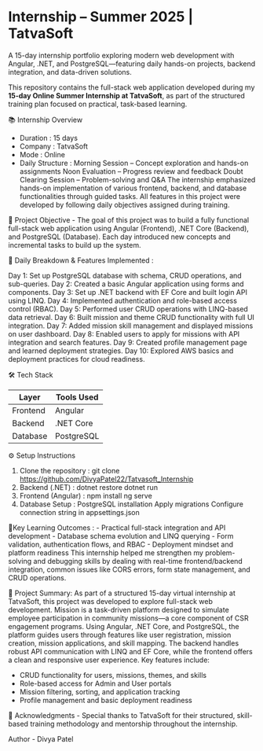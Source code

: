 # Internship – Summer 2025 | TatvaSoft
A 15-day internship portfolio exploring modern web development with Angular, .NET, and PostgreSQL—featuring daily hands-on projects, backend integration, and data-driven solutions.

This repository contains the full-stack web application developed during my **15-day Online Summer Internship at TatvaSoft**, as part of the structured training plan focused on practical, task-based learning.

📚 Internship Overview

- Duration : 15 days  
- Company : TatvaSoft  
- Mode : Online 
- Daily Structure :
     Morning Session – Concept exploration and hands-on assignments
     Noon Evaluation – Progress review and feedback
     Doubt Clearing Session – Problem-solving and Q&A
The internship emphasized hands-on implementation of various frontend, backend, and database functionalities through guided tasks. All features in this project were developed by following daily objectives assigned during training.

🔨 Project Objective - 
The goal of this project was to build a fully functional full-stack web application using Angular (Frontend), .NET Core (Backend), and PostgreSQL (Database). Each day introduced new concepts and incremental tasks to build up the system.

📅 Daily Breakdown & Features Implemented :

  Day 1: Set up PostgreSQL database with schema, CRUD operations, and sub-queries.
  Day 2: Created a basic Angular application using forms and components.
  Day 3: Set up .NET backend with EF Core and built login API using LINQ.
  Day 4: Implemented authentication and role-based access control (RBAC).
  Day 5: Performed user CRUD operations with LINQ-based data retrieval.
  Day 6: Built mission and theme CRUD functionality with full UI integration.
  Day 7: Added mission skill management and displayed missions on user dashboard.
  Day 8: Enabled users to apply for missions with API integration and search features.
  Day 9: Created profile management page and learned deployment strategies.
  Day 10: Explored AWS basics and deployment practices for cloud readiness.

🛠️ Tech Stack

| Layer      | Tools Used         |
|------------|--------------------|
| Frontend   | Angular            |
| Backend    | .NET Core          |
| Database   | PostgreSQL         |

⚙️ Setup Instructions 

1. Clone the repository :
       git clone https://github.com/DivyaPatel22/Tatvasoft_Internship
2. Backend (.NET) :
       dotnet restore
       dotnet run
3. Frontend (Angular) :
       npm install
       ng serve
4. Database Setup :
       PostgreSQL installation
       Apply migrations
       Configure connection string in appsettings.json

🧠Key Learning Outcomes :
    - Practical full-stack integration and API development
    - Database schema evolution and LINQ querying
    - Form validation, authentication flows, and RBAC
    - Deployment mindset and platform readiness
This internship helped me strengthen my problem-solving and debugging skills by dealing with real-time frontend/backend integration, common issues like CORS errors, form state management, and CRUD operations.

📝 Project Summary:
          As part of a structured 15-day virtual internship at TatvaSoft, this project was developed to explore full-stack web development. Mission is a task-driven platform designed to simulate employee participation in community missions—a core component of CSR engagement programs.
Using Angular, .NET Core, and PostgreSQL, the platform guides users through features like user registration, mission creation, mission applications, and skill mapping. The backend handles robust API communication with LINQ and EF Core, while the frontend offers a clean and responsive user experience.
Key features include:
  - CRUD functionality for users, missions, themes, and skills
  - Role-based access for Admin and User portals
  - Mission filtering, sorting, and application tracking
  - Profile management and basic deployment readiness
  




👏 Acknowledgments -
Special thanks to TatvaSoft for their structured, skill-based training methodology and mentorship throughout the internship.

Author - Divya Patel

